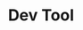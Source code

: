 ---
title: "Dev Tool"
layout: category
permalink: /categories/dev-tool/
author_profile: true
taxonomy: Dev Tool
sidebar:
  nav: "categories"
---